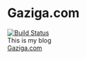 # Gaziga.com
[![Build Status](https://api.travis-ci.org/gagarych/gaziga.com.png)](https://travis-ci.org/gagarych/gaziga.com)   
This is my blog   
[Gaziga.com](http://gaziga.com)

